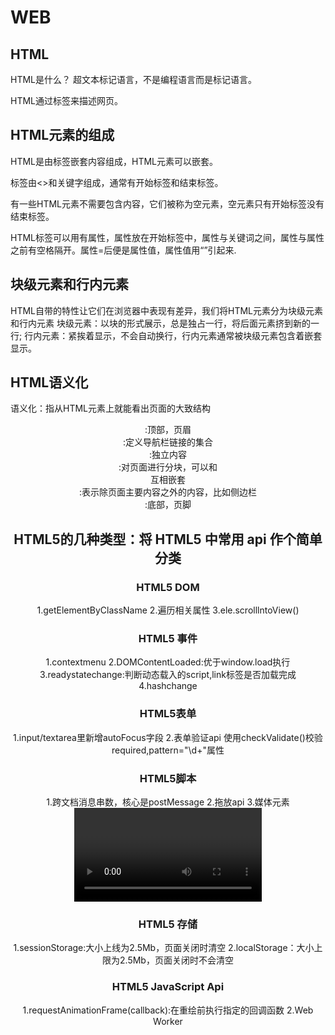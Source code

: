 # WEB
 
## HTML
HTML是什么？
超文本标记语言，不是编程语言而是标记语言。

HTML通过标签来描述网页。

## HTML元素的组成
HTML是由标签嵌套内容组成，HTML元素可以嵌套。

标签由<>和关键字组成，通常有开始标签和结束标签。

有一些HTML元素不需要包含内容，它们被称为空元素，空元素只有开始标签没有结束标签。

HTML标签可以用有属性，属性放在开始标签中，属性与关键词之间，属性与属性之前有空格隔开。属性=后便是属性值，属性值用“”引起来.

## 块级元素和行内元素
HTML自带的特性让它们在浏览器中表现有差异，我们将HTML元素分为块级元素和行内元素
块级元素：以块的形式展示，总是独占一行，将后面元素挤到新的一行;
行内元素：紧挨着显示，不会自动换行，行内元素通常被块级元素包含着嵌套显示。

## HTML语义化
语义化：指从HTML元素上就能看出页面的大致结构

<header>:顶部，页眉
<nav>:定义导航栏链接的集合
<article>:独立内容
<section>:对页面进行分块，可以和<article>互相嵌套
<aside>:表示除页面主要内容之外的内容，比如侧边栏
<footer>:底部，页脚


## HTML5的几种类型：将 HTML5 中常用 api 作个简单分类
 ### HTML5 DOM
 1.getElementByClassName
 2.遍历相关属性
 3.ele.scrolllntoView()
 ### HTML5 事件
 1.contextmenu
 2.DOMContentLoaded:优于window.load执行
 3.readystatechange:判断动态载入的script,link标签是否加载完成
 4.hashchange
 ### HTML5表单
 1.input/textarea里新增autoFocus字段
 2.表单验证api
 使用checkValidate()校验required,pattern="\d+"属性

 ### HTML5脚本
 1.跨文档消息串数，核心是postMessage
 2.拖放api
 3.媒体元素<video>,<audio>
 4.浏览器状态管理(history)

 ### HTML5 存储
 1.sessionStorage:大小上线为2.5Mb，页面关闭时清空
 2.localStorage：大小上限为2.5Mb，页面关闭时不会清空

 ### HTML5 JavaScript Api
 1.requestAnimationFrame(callback):在重绘前执行指定的回调函数
 2.Web Worker
